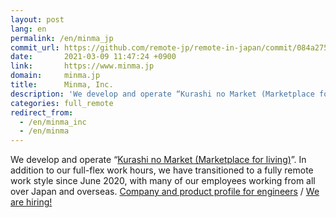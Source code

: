 ```yaml
---
layout: post
lang: en
permalink: /en/minma_jp
commit_url: https://github.com/remote-jp/remote-in-japan/commit/084a2752e868a97dc762b5e6587b75ffa0cf846f
date:       2021-03-09 11:47:24 +0900
link:       https://www.minma.jp
domain:     minma.jp
title:      Minma, Inc.
description: 'We develop and operate “Kurashi no Market (Marketplace for living)”.  In addition to our full-flex work hours, we have transitioned to a fully remote work style since June 2020, with many of our employees working from all over Japan and overseas. Company and product profile for engineers / We are hiring!'
categories: full_remote
redirect_from:
  - /en/minma_inc
  - /en/minma
---
```


<p>We develop and operate “<a href="https://curama.jp/">Kurashi no Market (Marketplace for living)</a>”.  In addition to our full-flex work hours, we have transitioned to a fully remote work style since June 2020, with many of our employees working from all over Japan and overseas. <a href="https://speakerdeck.com/minma/for-developers">Company and product profile for engineers</a> / <a href="https://www.minma.jp/recruit">We are hiring!</a></p>
